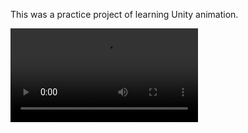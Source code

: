 This was a practice project of learning Unity animation.

<video src="https://user-images.githubusercontent.com/88870556/213527999-97d41fc7-3b9b-47f3-a121-d4047a460446.mp4" controls="controls" style="max-width: 720px;"></video>
